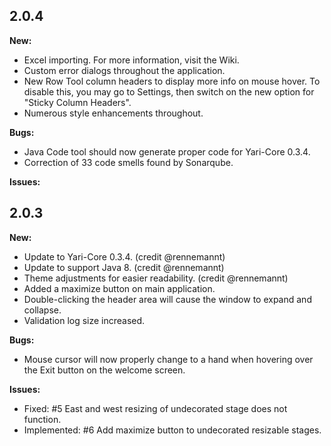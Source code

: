 ## 2.0.4
**New:**

- Excel importing. For more information, visit the Wiki.
- Custom error dialogs throughout the application.
- New Row Tool column headers to display more info on mouse hover. To disable this, you may go to Settings, then switch on the new option for "Sticky Column Headers".
- Numerous style enhancements throughout.

**Bugs:**

- Java Code tool should now generate proper code for Yari-Core 0.3.4.
- Correction of 33 code smells found by Sonarqube.

**Issues:**


## 2.0.3
**New:**

- Update to Yari-Core 0.3.4. (credit @rennemannt)
- Update to support Java 8. (credit @rennemannt)
- Theme adjustments for easier readability. (credit @rennemannt)
- Added a maximize button on main application.
- Double-clicking the header area will cause the window to expand and collapse.
- Validation log size increased.


**Bugs:**


- Mouse cursor will now properly change to a hand when hovering over the Exit button on the welcome screen.

**Issues:**

- Fixed: #5 East and west resizing of undecorated stage does not function.
- Implemented: #6 Add maximize button to undecorated resizable stages.